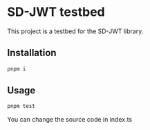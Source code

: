 # SD-JWT testbed

This project is a testbed for the SD-JWT library.

## Installation

```bash
pnpm i
```

## Usage

```bash
pnpm test
```

You can change the source code in index.ts
